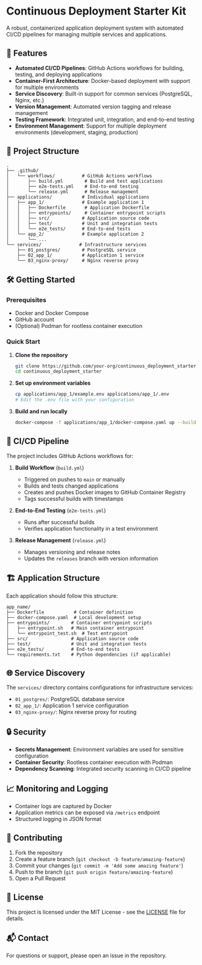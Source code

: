 # Continuous Deployment Starter Kit

A robust, containerized application deployment system with automated CI/CD pipelines for managing multiple services and applications.

## 🚀 Features

- **Automated CI/CD Pipelines**: GitHub Actions workflows for building, testing, and deploying applications
- **Container-First Architecture**: Docker-based deployment with support for multiple environments
- **Service Discovery**: Built-in support for common services (PostgreSQL, Nginx, etc.)
- **Version Management**: Automated version tagging and release management
- **Testing Framework**: Integrated unit, integration, and end-to-end testing
- **Environment Management**: Support for multiple deployment environments (development, staging, production)

## 📁 Project Structure

```
.
├── .github/
│   └── workflows/          # GitHub Actions workflows
│       ├── build.yml        # Build and test applications
│       ├── e2e-tests.yml    # End-to-end testing
│       └── release.yml      # Release management
├── applications/           # Individual applications
│   ├── app_1/              # Example application 1
│   │   ├── Dockerfile       # Application Dockerfile
│   │   ├── entrypoints/     # Container entrypoint scripts
│   │   ├── src/            # Application source code
│   │   ├── test/           # Unit and integration tests
│   │   └── e2e_tests/      # End-to-end tests
│   └── app_2/              # Example application 2
│       └── ...
└── services/              # Infrastructure services
    ├── 01_postgres/        # PostgreSQL service
    ├── 02_app_1/           # Application 1 service
    └── 03_nginx-proxy/     # Nginx reverse proxy
```

## 🛠️ Getting Started

### Prerequisites

- Docker and Docker Compose
- GitHub account
- (Optional) Podman for rootless container execution

### Quick Start

1. **Clone the repository**
   ```bash
   git clone https://github.com/your-org/continuous_deployment_starter.git
   cd continuous_deployment_starter
   ```

2. **Set up environment variables**
   ```bash
   cp applications/app_1/example.env applications/app_1/.env
   # Edit the .env file with your configuration
   ```

3. **Build and run locally**
   ```bash
   docker-compose -f applications/app_1/docker-compose.yaml up --build
   ```

## 🔄 CI/CD Pipeline

The project includes GitHub Actions workflows for:

1. **Build Workflow** (`build.yml`)
   - Triggered on pushes to `main` or manually
   - Builds and tests changed applications
   - Creates and pushes Docker images to GitHub Container Registry
   - Tags successful builds with timestamps

2. **End-to-End Testing** (`e2e-tests.yml`)
   - Runs after successful builds
   - Verifies application functionality in a test environment

3. **Release Management** (`release.yml`)
   - Manages versioning and release notes
   - Updates the `releases` branch with version information

## 🏗️ Application Structure

Each application should follow this structure:

```
app_name/
├── Dockerfile           # Container definition
├── docker-compose.yaml  # Local development setup
├── entrypoints/        # Container entrypoint scripts
│   ├── entrypoint.sh   # Main container entrypoint
│   └── entrypoint_test.sh  # Test entrypoint
├── src/                # Application source code
├── test/               # Unit and integration tests
├── e2e_tests/          # End-to-end tests
└── requirements.txt    # Python dependencies (if applicable)
```

## 🌐 Service Discovery

The `services/` directory contains configurations for infrastructure services:

- `01_postgres/`: PostgreSQL database service
- `02_app_1/`: Application 1 service configuration
- `03_nginx-proxy/`: Nginx reverse proxy for routing

## 🔒 Security

- **Secrets Management**: Environment variables are used for sensitive configuration
- **Container Security**: Rootless container execution with Podman
- **Dependency Scanning**: Integrated security scanning in CI/CD pipeline

## 📈 Monitoring and Logging

- Container logs are captured by Docker
- Application metrics can be exposed via `/metrics` endpoint
- Structured logging in JSON format

## 🤝 Contributing

1. Fork the repository
2. Create a feature branch (`git checkout -b feature/amazing-feature`)
3. Commit your changes (`git commit -m 'Add some amazing feature'`)
4. Push to the branch (`git push origin feature/amazing-feature`)
5. Open a Pull Request

## 📄 License

This project is licensed under the MIT License - see the [LICENSE](LICENSE) file for details.

## 📬 Contact

For questions or support, please open an issue in the repository.
